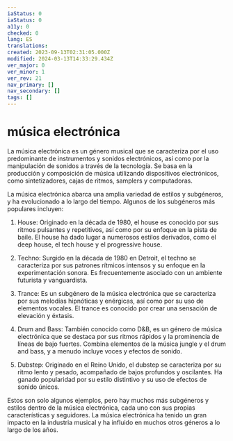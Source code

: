 ```yaml
---
iaStatus: 0
iaStatus: 0
a11y: 0
checked: 0
lang: ES
translations: 
created: 2023-09-13T02:31:05.000Z
modified: 2024-03-13T14:33:29.434Z
ver_major: 0
ver_minor: 1
ver_rev: 21
nav_primary: []
nav_secondary: []
tags: []
---
```

# música electrónica

La música electrónica es un género musical que se caracteriza por el uso predominante de instrumentos y sonidos electrónicos, así como por la manipulación de sonidos a través de la tecnología. Se basa en la producción y composición de música utilizando dispositivos electrónicos, como sintetizadores, cajas de ritmos, samplers y computadoras.

La música electrónica abarca una amplia variedad de estilos y subgéneros, y ha evolucionado a lo largo del tiempo. Algunos de los subgéneros más populares incluyen:

1. House: Originado en la década de 1980, el house es conocido por sus ritmos pulsantes y repetitivos, así como por su enfoque en la pista de baile. El house ha dado lugar a numerosos estilos derivados, como el deep house, el tech house y el progressive house.
    
2. Techno: Surgido en la década de 1980 en Detroit, el techno se caracteriza por sus patrones rítmicos intensos y su enfoque en la experimentación sonora. Es frecuentemente asociado con un ambiente futurista y vanguardista.
    
3. Trance: Es un subgénero de la música electrónica que se caracteriza por sus melodías hipnóticas y enérgicas, así como por su uso de elementos vocales. El trance es conocido por crear una sensación de elevación y éxtasis.
    
4. Drum and Bass: También conocido como D&B, es un género de música electrónica que se destaca por sus ritmos rápidos y la prominencia de líneas de bajo fuertes. Combina elementos de la música jungle y el drum and bass, y a menudo incluye voces y efectos de sonido.
    
5. Dubstep: Originado en el Reino Unido, el dubstep se caracteriza por su ritmo lento y pesado, acompañado de bajos profundos y oscilantes. Ha ganado popularidad por su estilo distintivo y su uso de efectos de sonido únicos.
    

Estos son solo algunos ejemplos, pero hay muchos más subgéneros y estilos dentro de la música electrónica, cada uno con sus propias características y seguidores. La música electrónica ha tenido un gran impacto en la industria musical y ha influido en muchos otros géneros a lo largo de los años.